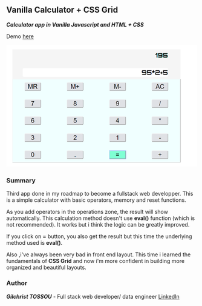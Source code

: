## Vanilla Calculator + CSS Grid

**_Calculator app in Vanilla Javascript and HTML + CSS_**

Demo [here](http://mastermind-calculator.herokuapp.com/)

![TO DO app](./img/example.jpg)

### Summary

Third app done in my roadmap to become a fullstack web developper.
This is a simple calculator with basic operators, memory and reset functions.

As you add operators in the operations zone, the result will show automatically. This calculation method doesn't use **eval()** function (which is not recommended). It works but i think the logic can be greatly improved.

If you click on **=** button, you also get the result but this time the underlying method used is **eval()**.

Also ,i've always been very bad in front end layout. This time i learned the fundamentals of **CSS Grid** and now i'm more confident in building more organized and beautiful layouts.


### Author

**_Gilchrist TOSSOU_** - Full stack web developer/ data engineer [LinkedIn](https://linkedin.com/in/gilchrist-tossou-a9663743/)


